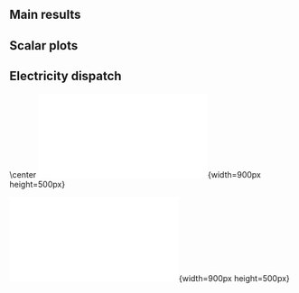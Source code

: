 ## Main results

## Scalar plots

## Electricity dispatch

\center
![Plot 1](dispatch/BB-electricity_dispatch_interactive.html){width=900px height=500px}

![Plot 2](dispatch/BE-electricity_dispatch_interactive.html){width=900px height=500px}
